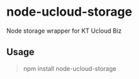 # node-ucloud-storage
Node storage wrapper for KT Ucloud Biz

## Usage
> npm install node-ucloud-storage